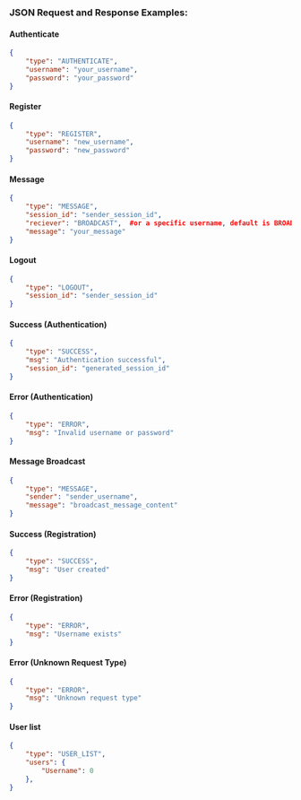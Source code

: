 ### JSON Request and Response Examples:


#### Authenticate
```json
{
    "type": "AUTHENTICATE",
    "username": "your_username",
    "password": "your_password"
}
```
#### Register
```json
{
    "type": "REGISTER",
    "username": "new_username",
    "password": "new_password"
}
```
#### Message
```json
{
    "type": "MESSAGE",
    "session_id": "sender_session_id",
    "reciever": "BROADCAST",  #or a specific username, default is BROADCAST which just prints in console rn
    "message": "your_message"
}
```
#### Logout
```json
{
    "type": "LOGOUT",
    "session_id": "sender_session_id"
}
```
#### Success (Authentication)
```json
{
    "type": "SUCCESS",
    "msg": "Authentication successful",
    "session_id": "generated_session_id"
}
```
#### Error (Authentication)
```json
{
    "type": "ERROR",
    "msg": "Invalid username or password"
}
```
#### Message Broadcast
```json
{
    "type": "MESSAGE",
    "sender": "sender_username",
    "message": "broadcast_message_content"
}
```
#### Success (Registration)
```json
{
    "type": "SUCCESS",
    "msg": "User created"
}
```
#### Error (Registration)
```json
{
    "type": "ERROR",
    "msg": "Username exists"
}
```
#### Error (Unknown Request Type)
```json
{
    "type": "ERROR",
    "msg": "Unknown request type"
}
```

#### User list
```json
{
    "type": "USER_LIST",
    "users": {
        "Username": 0
    },
}
```
